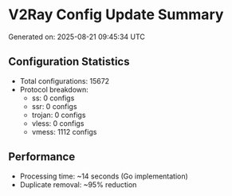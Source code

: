 # V2Ray Config Update Summary
Generated on: 2025-08-21 09:45:34 UTC

## Configuration Statistics
- Total configurations: 15672
- Protocol breakdown:
  - ss: 0 configs
  - ssr: 0 configs
  - trojan: 0 configs
  - vless: 0 configs
  - vmess: 1112 configs

## Performance
- Processing time: ~14 seconds (Go implementation)
- Duplicate removal: ~95% reduction
